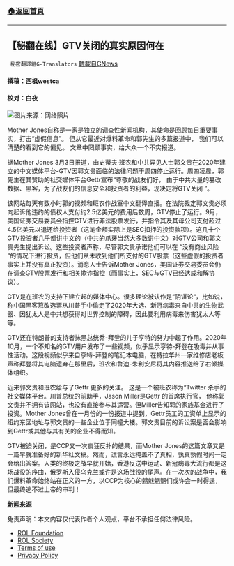 ###  [:house:返回首頁](https://github.com/ourhimalayas/txt)
---


## 【秘翻在线】GTV关闭的真实原因何在
` 秘密翻譯組G-Translators` [轉載自GNews](https://gnews.org/zh-hans/2102997/)

#### 撰稿：西枫westca

#### 校对：白夜
![](https://assets.gnews.org/wp-content/uploads/2022/03/16463675341-1.png)图片来源：网络照片


Mother Jones自称是一家是独立的调查性新闻机构，其使命是回顾每日重要事实，打击“虚假信息”。 但从它最近对爆料革命和郭先生的多篇报道中， 我们可以清楚的看到它的偏见。 文章中罔顾事实，给大众一个不实报道。

据Mother Jones 3月3日报道，由史蒂夫·班农和中共异见人士郭文贵在2020年建立的中文媒体平台-GTV因郭文贵面临的法律问题于周四停止运行。周四凌晨，郭先生在其赞助的社交媒体平台Gettr宣布“尊敬的战友们好， 由于中共大量的篡改数据、黑客，为了战友们的信息安全和投资者的利益，现决定将GTV关闭 ”。

该网站每天有数小时郭的视频和班农作战室中文翻译直播。在法院裁定郭文贵必须向起诉他违约的债权人支付约2.5亿美元的费用后数周，GTV停止了运行。9月，美国证券交易委员会指控GTV进行非法股票发行，并指令其及其母公司支付超过4.5亿美元以退还给投资者（这笔金额实际上是SEC扣押的投资款项）。这几十个GTV投资者几乎都讲中文的（中共的爪牙当然大多数讲中文）对GTV公司和郭文贵先生提出诉讼。这些投资者声称，尽管郭文贵承诺他们可以在 “没有商业风险 “的情况下进行投资，但他们从未收到他们所支付的GTV股票（这些虚假的投资者事实上并没有真正投资）。消息人士告诉Mother Jones，美国证券交易委员会仍在调查GTV股票发行和相关欺诈指控（而事实上，SEC与GTV已经达成和解协议）。

GTV是在班农的支持下建立起的媒体中心。很多理论被认作是“阴谋论“，比如说，称中国黑客篡改选票从川普手中偷走了2020年大选、新冠病毒来自中共的生物武器、因犹太人是中共想获得对世界控制的障碍，因此要利用病毒来伤害犹太人等等。

GTV还在特朗普的支持者抹黑总统乔-拜登的儿子亨特的努力中起了作用。2020年10月，一个不知名的GTV用户发布了一些视频，似乎显示亨特-拜登在吸毒并从事性活动。这段视频似乎来自亨特-拜登的笔记本电脑，在特拉华州一家维修店老板声称拜登将其电脑遗弃在那里后，班农和鲁迪-朱利安尼将其内容推送给了右倾媒体组织。

近来郭文贵和班农给与了Gettr 更多的关注。 这是一个被班农称为“Twitter 杀手的社交媒体平台。川普总统的前助手，Jason Miller是Gettr 的首席执行官， 他称郭文贵并不拥有该网站，也没有直接参与其运营。但Miller告知郭的家族基金进行了投资。Mother Jones曾在一月份的一份报道中提到，Gettr员工的工资单上显示的纽约东区地址与郭文贵的一些企业位于同幢大楼。郭文贵目前的诉讼案是否会影响到Gettr或其他与其有关的企业不得而知。

GTV被迫关闭，是CCP又一次疯狂反扑的结果，而Mother Jones的这篇文章又是一篇早就准备好的新华社文稿。然而，谎言永远掩盖不了真相，孰真孰假时间一定会给出答案。人类的终极之战早就开始，香港反送中运动、新冠病毒大流行都是这场战役的序曲，俄罗斯入侵乌克兰或许是这场战役的尾声。在一次次的战争中，我们爆料革命始终站在正义的一方，以CCP为核心的魑魅魍魉们或许会一时得逞，但最终逃不过上帝的审判！

**[新闻来源](http://The%20Misinformation%20Empire%20Steve%20Bannon%20Built%20With%20a%20Fugitive%20Chinese%20Tycoon%20Is%20in%20Trouble%20–%20Mother%20Jones)**

 

免责声明：本文内容仅代表作者个人观点，平台不承担任何法律风险。

- [ROL Foundation](https://rolfoundation.org/)
- [ROL Society](https://rolsociety.org/)
- [Terms of use](https://gnews.org/terms-of-use-3/)
- [Privacy Policy](https://gnews.org/privacy-policy/)
